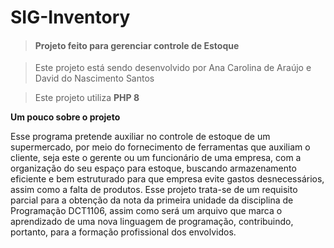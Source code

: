 # SIG-Inventory

>#### Projeto feito para gerenciar controle de Estoque


>Este projeto está sendo desenvolvido por Ana Carolina de Araújo e David do Nascimento Santos 


>Este projeto utiliza **PHP 8**

**Um pouco sobre o projeto**

Esse programa pretende auxiliar no controle de estoque de um supermercado, por meio do fornecimento de ferramentas que auxiliam o cliente, seja este o gerente ou um funcionário de uma empresa, com a organização do seu espaço para estoque, buscando armazenamento eficiente e bem estruturado para que empresa evite gastos desnecessários, assim como a falta de produtos. Esse projeto trata-se de um requisito parcial para a obtenção da nota da primeira unidade da disciplina de Programação DCT1106, assim como será um arquivo que marca o aprendizado de uma nova linguagem de programação, contribuindo, portanto, para a formação profissional dos envolvidos. 
